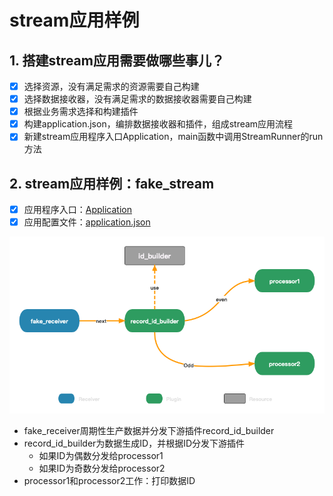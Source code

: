 # stream应用样例

## 1. 搭建stream应用需要做哪些事儿？

 - [x] 选择资源，没有满足需求的资源需要自己构建
 - [x] 选择数据接收器，没有满足需求的数据接收器需要自己构建
 - [x] 根据业务需求选择和构建插件
 - [x] 构建application.json，编排数据接收器和插件，组成stream应用流程
 - [x] 新建stream应用程序入口Application，main函数中调用StreamRunner的run方法

## 2. stream应用样例：fake_stream

 - [x] 应用程序入口：[Application](https://github.com/frankcl/stream/blob/main/stream-test/src/main/java/xin/manong/stream/test/Application.java)
 - [x] 应用配置文件：[application.json](https://github.com/frankcl/stream/blob/main/stream-test/src/main/resources/application.json)

![fake_stream](https://github.com/frankcl/stream/blob/main/image/fake_stream.png)

 * fake_receiver周期性生产数据并分发下游插件record_id_builder
 * record_id_builder为数据生成ID，并根据ID分发下游插件
   * 如果ID为偶数分发给processor1
   * 如果ID为奇数分发给processor2
 * processor1和processor2工作：打印数据ID